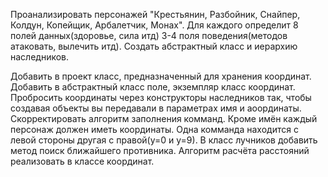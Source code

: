 
Проанализировать персонажей "Крестьянин, Разбойник, Снайпер, Колдун, Копейщик, Арбалетчик, Монах".
Для каждого определит 8 полей данных(здоровье, сила итд) 3-4 поля поведения(методов атаковать, вылечить итд).
Создать абстрактный класс и иерархию наследников.

Добавить в проект класс, предназначенный для хранения координат. Добавить в абстрактный класс поле, экземпляр класс
координат. Пробросить координаты через конструкторы наследников так, чтобы создавая объекты вы передавали в
параметрах имя и аоординаты. Скорректировать алгоритм заполнения комманд. Кроме имён каждый персонаж должен 
иметь координаты. Одна комманда находится с левой стороны другая с правой(у=0 и у=9). В класс лучников добавить 
метод поиск ближайшего противника. Алгоритм расчёта расстояний реализовать в классе координат.

